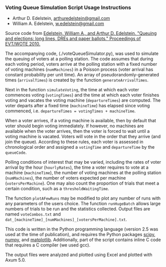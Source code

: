 ### Voting Queue Simulation Script Usage Instructions

- Arthur D. Edelstein, arthuredelstein@gmail.com
- William A. Edelstein, w.edelstein@gmail.com

Source code from [Edelstein, William A., and Arthur D. Edelstein. "Queuing and elections: long lines, DREs and paper ballots." Proceedings of EVT/WOTE 2010.](http://static.usenix.org/events/evt/tech/full_papers/Edelstein.pdf)

The accompanying code, (./voteQueueSimulator.py), was used to simulate the queuing of voters at a polling station. The code assumes that during each voting period, voters arrive at the polling station with a fixed number of voting machines (`numMachines`) in a Poisson process (voter arrival has constant probability per unit time). An array of pseudorandomly-generated times (`arrivalTimes`) is created by the function `generateArrivalTimes`.

Next in the function `simulateVoting`, the time at which each voter commences voting (`votingTimes`) and the time at which each voter finishes voting and vacates the voting machine (`departureTimes`) are computed. The voter departs after a fixed time (`machineTime`) has elapsed since voting commenced, i.e. `departureTimes = votingTimes + machineTime`.

When a voter arrives, if a voting machine is available, then by default that voter should begin voting immediately. If however, no machines are available when the voter arrives, then the voter is forced to wait until a voting machine is vacated. Voters will vote in the order that they arrive (and join the queue). According to these rules, each voter is assessed in chronological order and assigned a `votingTime` and `departureTime` by the `queueCode`. 

Polling conditions of interest that may be varied, including the rates of voter arrival by the hour (`hourlyRates`), the time a voter requires to vote at a machine (`machineTime`), the number of voting machines at the polling station (`numMachines`), the number of voters expected per machine (`votersPerMachine`). One may also count the proportion of trials that meet a certain condition, such as a `thresholdWaitingTime`.

The function `plotAFewRuns` may be modified to plot any number of runs with any parameters of the users choice. The function `runHugeBatch` allows large numbers of trials to be run and the statistics collected. Output files are named `voteCombos.txt` and `dat_[machineTime]_[numMachines]_[votersPerMachine].txt`.

This code is written in the Python programming language (version 2.5 was used at the time of publication), and requires the Python packages [scipy](http://scipy.org), [numpy](numpy.org), and [matplotlib](http://matplotlib.org). Additionally, part of the script contains inline C code that requires a C compiler (we used gcc). 

The output files were analyzed and plotted using Excel and plotted with Axum 5.0.

